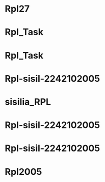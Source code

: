 # Rpl27
# Rpl_Task
# Rpl_Task
# Rpl-sisil-2242102005
# sisilia_RPL
# Rpl-sisil-2242102005
# Rpl-sisil-2242102005
# Rpl2005
